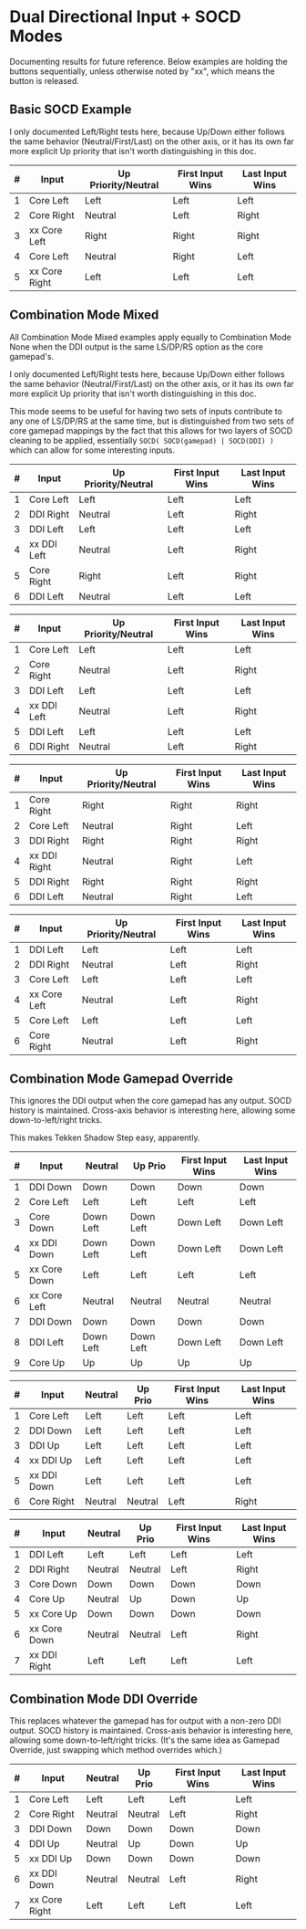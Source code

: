 # Dual Directional Input + SOCD Modes

Documenting results for future reference. Below examples are holding the buttons sequentially, unless otherwise noted by
"xx", which means the button is released.

## Basic SOCD Example

I only documented Left/Right tests here, because Up/Down either follows the same behavior (Neutral/First/Last) on the
other axis, or it has its own far more explicit Up priority that isn't worth distinguishing in this doc.

| # | Input           | Up Priority/Neutral | First Input Wins | Last Input Wins |
| - | --------------- | ------------------- | ---------------- | --------------- |
| 1 | Core Left       | Left                | Left             | Left            |
| 2 | Core Right      | Neutral             | Left             | Right           |
| 3 | xx Core Left    | Right               | Right            | Right           |
| 4 | Core Left       | Neutral             | Right            | Left            |
| 5 | xx Core Right   | Left                | Left             | Left            |

## Combination Mode Mixed

All Combination Mode Mixed examples apply equally to Combination Mode None when the DDI output is the same LS/DP/RS
option as the core gamepad's.

I only documented Left/Right tests here, because Up/Down either follows the same behavior (Neutral/First/Last) on the
other axis, or it has its own far more explicit Up priority that isn't worth distinguishing in this doc.

This mode seems to be useful for having two sets of inputs contribute to any one of LS/DP/RS at the same time, but is
distinguished from two sets of core gamepad mappings by the fact that this allows for two layers of SOCD cleaning to be
applied, essentially `SOCD( SOCD(gamepad) | SOCD(DDI) )` which can allow for some interesting inputs.

| # | Input           | Up Priority/Neutral | First Input Wins | Last Input Wins |
| - | --------------- | ------------------- | ---------------- | --------------- |
| 1 | Core Left       | Left                | Left             | Left            |
| 2 | DDI Right       | Neutral             | Left             | Right           |
| 3 | DDI Left        | Left                | Left             | Left            |
| 4 | xx DDI Left     | Neutral             | Left             | Right           |
| 5 | Core Right      | Right               | Left             | Right           |
| 6 | DDI Left        | Neutral             | Left             | Left            |

| # | Input           | Up Priority/Neutral | First Input Wins | Last Input Wins |
| - | --------------- | ------------------- | ---------------- | --------------- |
| 1 | Core Left       | Left                | Left             | Left            |
| 2 | Core Right      | Neutral             | Left             | Right           |
| 3 | DDI Left        | Left                | Left             | Left            |
| 4 | xx DDI Left     | Neutral             | Left             | Right           |
| 5 | DDI Left        | Left                | Left             | Left            |
| 6 | DDI Right       | Neutral             | Left             | Right           |

| # | Input           | Up Priority/Neutral | First Input Wins | Last Input Wins |
| - | --------------- | ------------------- | ---------------- | --------------- |
| 1 | Core Right      | Right               | Right            | Right           |
| 2 | Core Left       | Neutral             | Right            | Left            |
| 3 | DDI Right       | Right               | Right            | Right           |
| 4 | xx DDI Right    | Neutral             | Right            | Left            |
| 5 | DDI Right       | Right               | Right            | Right           |
| 6 | DDI Left        | Neutral             | Right            | Left            |

| # | Input           | Up Priority/Neutral | First Input Wins | Last Input Wins |
| - | --------------- | ------------------- | ---------------- | --------------- |
| 1 | DDI Left        | Left                | Left             | Left            |
| 2 | DDI Right       | Neutral             | Left             | Right           |
| 3 | Core Left       | Left                | Left             | Left            |
| 4 | xx Core Left    | Neutral             | Left             | Right           |
| 5 | Core Left       | Left                | Left             | Left            |
| 6 | Core Right      | Neutral             | Left             | Right           |

## Combination Mode Gamepad Override

This ignores the DDI output when the core gamepad has any output. SOCD history is maintained. Cross-axis
behavior is interesting here, allowing some down-to-left/right tricks.

This makes Tekken Shadow Step easy, apparently.

| # | Input           | Neutral   | Up Prio   | First Input Wins | Last Input Wins |
| - | --------------- | --------- | --------- | ---------------- | --------------- |
| 1 | DDI Down        | Down      | Down      | Down             | Down            |
| 2 | Core Left       | Left      | Left      | Left             | Left            |
| 3 | Core Down       | Down Left | Down Left | Down Left        | Down Left       |
| 4 | xx DDI Down     | Down Left | Down Left | Down Left        | Down Left       |
| 5 | xx Core Down    | Left      | Left      | Left             | Left            |
| 6 | xx Core Left    | Neutral   | Neutral   | Neutral          | Neutral         |
| 7 | DDI Down        | Down      | Down      | Down             | Down            |
| 8 | DDI Left        | Down Left | Down Left | Down Left        | Down Left       |
| 9 | Core Up         | Up        | Up        | Up               | Up              |

| # | Input           | Neutral | Up Prio   | First Input Wins | Last Input Wins |
| - | --------------- | ------- | --------- | ---------------- | --------------- |
| 1 | Core Left       | Left    | Left      | Left             | Left            |
| 2 | DDI Down        | Left    | Left      | Left             | Left            |
| 3 | DDI Up          | Left    | Left      | Left             | Left            |
| 4 | xx DDI Up       | Left    | Left      | Left             | Left            |
| 5 | xx DDI Down     | Left    | Left      | Left             | Left            |
| 6 | Core Right      | Neutral | Neutral   | Left             | Right           |

| # | Input           | Neutral | Up Prio   | First Input Wins | Last Input Wins |
| - | --------------- | ------- | --------- | ---------------- | --------------- |
| 1 | DDI Left        | Left    | Left      | Left             | Left            |
| 2 | DDI Right       | Neutral | Neutral   | Left             | Right           |
| 3 | Core Down       | Down    | Down      | Down             | Down            |
| 4 | Core Up         | Neutral | Up        | Down             | Up              |
| 5 | xx Core Up      | Down    | Down      | Down             | Down            |
| 6 | xx Core Down    | Neutral | Neutral   | Left             | Right           |
| 7 | xx DDI Right    | Left    | Left      | Left             | Left            |

## Combination Mode DDI Override

This replaces whatever the gamepad has for output with a non-zero DDI output. SOCD history is maintained. Cross-axis
behavior is interesting here, allowing some down-to-left/right tricks. (It's the same idea as Gamepad Override, just
swapping which method overrides which.)

| # | Input           | Neutral | Up Prio   | First Input Wins | Last Input Wins |
| - | --------------- | ------- | --------- | ---------------- | --------------- |
| 1 | Core Left       | Left    | Left      | Left             | Left            |
| 2 | Core Right      | Neutral | Neutral   | Left             | Right           |
| 3 | DDI Down        | Down    | Down      | Down             | Down            |
| 4 | DDI Up          | Neutral | Up        | Down             | Up              |
| 5 | xx DDI Up       | Down    | Down      | Down             | Down            |
| 6 | xx DDI Down     | Neutral | Neutral   | Left             | Right           |
| 7 | xx Core Right   | Left    | Left      | Left             | Left            |
